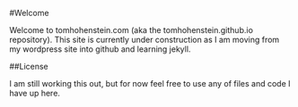 #Welcome 

Welcome to tomhohenstein.com (aka the tomhohenstein.github.io repository). This site is currently under construction as I am moving from my wordpress site into github and learning jekyll. 

##License 

I am still working this out, but for now feel free to use any of files and code I have up here. 